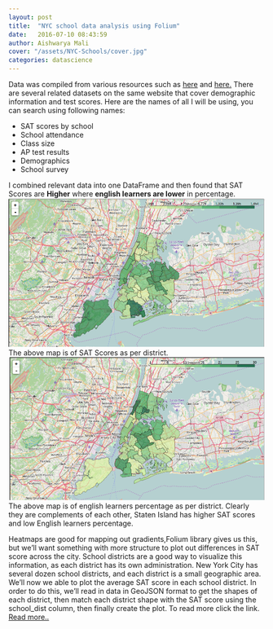 ```yaml
---
layout: post
title:  "NYC school data analysis using Folium"
date:   2016-07-10 08:43:59
author: Aishwarya Mali
cover: "/assets/NYC-Schools/cover.jpg"
categories: datascience
---
```


Data was compiled from various resources such as [here](https://data.cityofnewyork.us/Education/SAT-Results/f9bf-2cp4) and [here.](https://data.cityofnewyork.us/Education/DOE-High-School-Directory-2014-2015/n3p6-zve2) There are several related datasets on the same website that cover demographic information and test scores. Here are the names of all I will be using, you can search using following names:
- SAT scores by school
- School attendance
- Class size
- AP test results
- Demographics
- School survey
                                        
                                        
I combined relevant data into one DataFrame and then found that SAT Scores are **Higher** where **english learners are lower** in percentage.
<img src = "/assets/NYC-Schools/sat.png">
The above map is of SAT Scores as per district.
<img src = "/assets/NYC-Schools/ell.png">
The above map is of english learners percentage as per district. Clearly they are complements of each other, Staten Island has higher SAT scores and low English learners percentage.

Heatmaps are good for mapping out gradients,Folium library gives us this, but we’ll want something with more structure to plot out differences in SAT score across the city. School districts are a good way to visualize this information, as each district has its own administration. New York City has several dozen school districts, and each district is a small geographic area.
We’ll now we able to plot the average SAT score in each school district. In order to do this, we’ll read in data in GeoJSON format to get the shapes of each district, then match each district shape with the SAT score using the school_dist column, then finally create the plot. To read more click the link.
[Read more..](https://github.com/ashm8206/AnalyzingNYCHighSchools/blob/master/Schools.ipynb)
